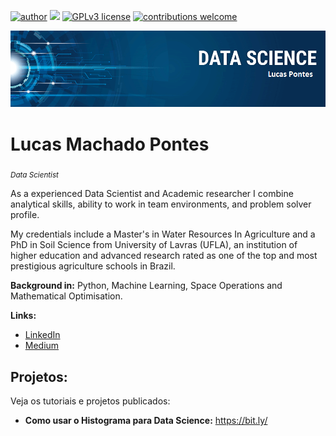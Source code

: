 [![author](https://img.shields.io/badge/author-lucaspontes-red.svg)](https://www.linkedin.com/in/lucasmpontes) [![](https://img.shields.io/badge/python-3.7+-blue.svg)](https://www.python.org/downloads/release/python-365/) [![GPLv3 license](https://img.shields.io/badge/License-GPLv3-blue.svg)](http://perso.crans.org/besson/LICENSE.html) [![contributions welcome](https://img.shields.io/badge/contributions-welcome-brightgreen.svg?style=flat)](https://github.com/LPonyrd/Portfolio)

<p align="center">
  <img src="banner.png" >
</p>

# Lucas Machado Pontes
<sub>*Data Scientist* </sub>

As a experienced Data Scientist and Academic researcher I combine analytical skills, ability to work in team environments, and problem solver profile.

My credentials include a Master's in Water Resources In Agriculture and a PhD in Soil Science from University of Lavras (UFLA), an institution of higher education and advanced research rated as one of the top and most prestigious agriculture schools in Brazil.

**Background in:** Python, Machine Learning, Space Operations and Mathematical Optimisation.

**Links:**
* [LinkedIn](https://www.linkedin.com/in/lucasmpontes)
* [Medium](https://www.medium.com)


## Projetos:
Veja os tutoriais e projetos publicados:

* **Como usar o Histograma para Data Science:** https://bit.ly/
